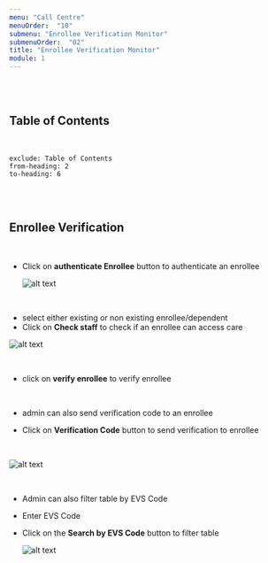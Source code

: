 ```yaml
---
menu: "Call Centre"
menuOrder:  "10"
submenu: "Enrollee Verification Monitor"
submenuOrder:  "02"
title: "Enrollee Verification Monitor"
module: 1
---
```


<br />
<br />

## Table of Contents

<br />

```toc
exclude: Table of Contents
from-heading: 2
to-heading: 6
```

<br />
<br />


## Enrollee Verification
<br />

* Click on **authenticate Enrollee** button to authenticate an enrollee

  ![alt text](/images/authenticateEnrollee.png "Title")

<br />

* select either existing or non existing enrollee/dependent
* Click on **Check staff** to check if an enrollee can access care

 ![alt text](/images/checkstaff.png "Title")

<br />

* click on **verify enrollee** to verify enrollee


<br />

* admin can also send verification code to an enrollee

* Click on **Verification Code** button to send verification to enrollee
<br />

  ![alt text](/images/verificationcodebtn.png "Title")

<br />

* Admin can also filter table by EVS Code
* Enter EVS Code
* Click on the **Search by EVS Code** button to filter table

  ![alt text](/images/searchEVScode.png "Title")

<br />


